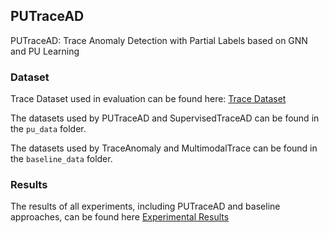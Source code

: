 ## PUTraceAD

PUTraceAD: Trace Anomaly Detection with Partial Labels based on GNN and PU Learning

### Dataset

Trace Dataset used in evaluation can be found here: <a href="https://github.com/FudanSELab/PUTraceAD/tree/main/trace_data">Trace Dataset</a>

The datasets used by PUTraceAD and SupervisedTraceAD can be found in the `pu_data` folder.

The datasets used by TraceAnomaly and MultimodalTrace can be found in the `baseline_data` folder.

### Results




The results of all experiments, including PUTraceAD and baseline approaches, can be found here <a href="https://github.com/FudanSELab/PUTraceAD/tree/main/result">Experimental Results</a>
